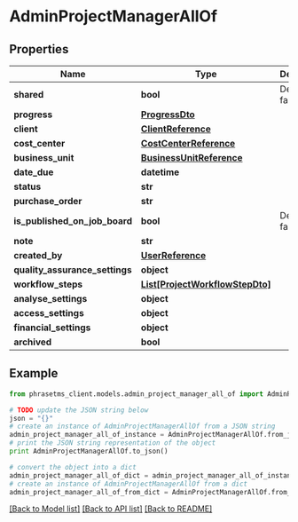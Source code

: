 # AdminProjectManagerAllOf

## Properties

| Name                           | Type                                                          | Description    | Notes      |
| ------------------------------ | ------------------------------------------------------------- | -------------- | ---------- |
| **shared**                     | **bool**                                                      | Default: false | [optional] |
| **progress**                   | [**ProgressDto**](ProgressDto.md)                             |                | [optional] |
| **client**                     | [**ClientReference**](ClientReference.md)                     |                | [optional] |
| **cost_center**                | [**CostCenterReference**](CostCenterReference.md)             |                | [optional] |
| **business_unit**              | [**BusinessUnitReference**](BusinessUnitReference.md)         |                | [optional] |
| **date_due**                   | **datetime**                                                  |                | [optional] |
| **status**                     | **str**                                                       |                | [optional] |
| **purchase_order**             | **str**                                                       |                | [optional] |
| **is_published_on_job_board**  | **bool**                                                      | Default: false | [optional] |
| **note**                       | **str**                                                       |                | [optional] |
| **created_by**                 | [**UserReference**](UserReference.md)                         |                | [optional] |
| **quality_assurance_settings** | **object**                                                    |                | [optional] |
| **workflow_steps**             | [**List[ProjectWorkflowStepDto]**](ProjectWorkflowStepDto.md) |                | [optional] |
| **analyse_settings**           | **object**                                                    |                | [optional] |
| **access_settings**            | **object**                                                    |                | [optional] |
| **financial_settings**         | **object**                                                    |                | [optional] |
| **archived**                   | **bool**                                                      |                | [optional] |

## Example

```python
from phrasetms_client.models.admin_project_manager_all_of import AdminProjectManagerAllOf

# TODO update the JSON string below
json = "{}"
# create an instance of AdminProjectManagerAllOf from a JSON string
admin_project_manager_all_of_instance = AdminProjectManagerAllOf.from_json(json)
# print the JSON string representation of the object
print AdminProjectManagerAllOf.to_json()

# convert the object into a dict
admin_project_manager_all_of_dict = admin_project_manager_all_of_instance.to_dict()
# create an instance of AdminProjectManagerAllOf from a dict
admin_project_manager_all_of_from_dict = AdminProjectManagerAllOf.from_dict(admin_project_manager_all_of_dict)
```

[[Back to Model list]](../README.md#documentation-for-models) [[Back to API list]](../README.md#documentation-for-api-endpoints) [[Back to README]](../README.md)
